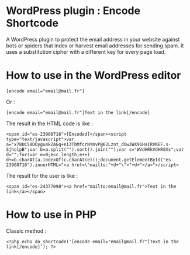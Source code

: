 # WordPress plugin : Encode Shortcode

A WordPress plugin to protect the email address in your website against bots or spiders that index or harvest email addresses for sending spam. It uses a substitution cipher with a different key for every page load.

# How to use in the WordPress editor

    [encode email="email@mail.fr"]

Or :

    [encode email="email@mail.fr"]Text in the link[/encode]

The result in the HTML code is like :

    <span id="es-23908716">[Encoded]</span><script type="text/javascript">var a="x78UC50DOygu4kZAGq+ei3TbMfcrNYmvP@62Lznt_dQwJWX91HaIRVKEF.s-SjholpB";var b=a.split("").sort().join("");var c="WVdHRkVdHR8Xs";var d="";for(var e=0;e<c.length;e++)	d+=b.charAt(a.indexOf(c.charAt(e)));document.getElementById("es-23908716").innerHTML="<a href=\"mailto:"+d+"\">"+d+"</a>"</script>

The result for the user is like :

    <span id="es-24377098"><a href="mailto:email@mail.fr">Text in the link</a></span>

# How to use in PHP

Classic method :

    <?php echo do_shortcode('[encode email="email@mail.fr"]Text in the link[/encode]'); ?>
